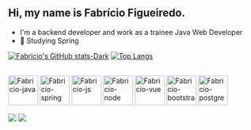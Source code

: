 ## Hi, my name is Fabrício Figueiredo.
- I'm a backend developer and work as a trainee Java Web Developer
- 🌱 Studying Spring 

[![Fabricio's GitHub stats-Dark](https://github-readme-stats.vercel.app/api?username=fabricio-fig&show_icons=true&theme=dark#gh-dark-mode-only)](https://github.com/fabricio-fig/fabricio-fig#gh-dark-mode-only)
[![Top Langs](https://github-readme-stats.vercel.app/api/top-langs/?username=fabricio-fig&layout=compact&theme=dark#gh-dark-mode-only)](https://github.com/fabricio-fig/fabricio-fig#gh-dark-mode-only)

<div style="display: inline_block"><br>
<img align="center" alt="Fabricio-java" height="60" witdh="70" src="https://cdn.jsdelivr.net/gh/devicons/devicon/icons/java/java-original.svg" />
<img align="center" alt="Fabricio-spring" height="60" witdh="70" src="https://cdn.jsdelivr.net/gh/devicons/devicon/icons/spring/spring-original-wordmark.svg" />
<img align="center" alt="Fabricio-js" height="60" witdh="70" src="https://cdn.jsdelivr.net/gh/devicons/devicon/icons/javascript/javascript-original.svg" />
<img align="center" alt="Fabricio-node" height="60" witdh="70" src="https://cdn.jsdelivr.net/gh/devicons/devicon/icons/nodejs/nodejs-plain-wordmark.svg" />
<img align="center" alt="Fabricio-vue" height="60" witdh="70" src="https://cdn.jsdelivr.net/gh/devicons/devicon/icons/vuejs/vuejs-original-wordmark.svg" />
<img align="center" alt="Fabricio-bootstrap" height="60" witdh="70" src="https://cdn.jsdelivr.net/gh/devicons/devicon/icons/bootstrap/bootstrap-original-wordmark.svg" />
<img align="center" alt="Fabricio-postgres" height="60" witdh="70" src="https://cdn.jsdelivr.net/gh/devicons/devicon/icons/postgresql/postgresql-original-wordmark.svg" />
</div><br>
<div>
<a href="mailto:fabriciofgrd9@gmail.com" target="about_blank"><img src="https://img.shields.io/badge/Gmail-D14836?style=for-the-badge&logo=gmail&logoColor=white" target="about_blank"></a>
<a href="https://www.linkedin.com/in/fabricio-figueiredo-656918216/" target="about_blank"><img src="https://img.shields.io/badge/LinkedIn-0077B5?style=for-the-badge&logo=linkedin&logoColor=white" target="about_blank"></a>
</div>




